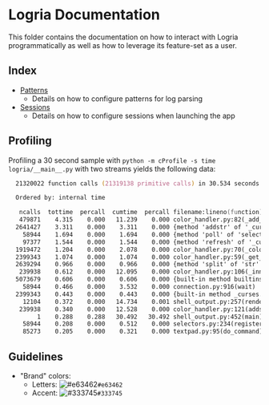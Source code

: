 # Logria Documentation

This folder contains the documentation on how to interact with Logria programmatically as well as how to leverage its feature-set as a user.

## Index

- [Patterns](patterns.md)
  - Details on how to configure patterns for log parsing
- [Sessions](sessions.md)
  - Details on how to configure sessions when launching the app

## Profiling

Profiling a 30 second sample with `python -m cProfile -s time logria/__main__.py` with two streams yields the following data:

```zsh
  21320022 function calls (21319138 primitive calls) in 30.534 seconds

  Ordered by: internal time

   ncalls  tottime  percall  cumtime  percall filename:lineno(function)
   479871    4.315    0.000   11.239    0.000 color_handler.py:82(_add_line)
  2641427    3.311    0.000    3.311    0.000 {method 'addstr' of '_curses.window' objects}
    58944    1.694    0.000    1.694    0.000 {method 'poll' of 'select.poll' objects}
    97377    1.544    0.000    1.544    0.000 {method 'refresh' of '_curses.window' objects}
  1919472    1.204    0.000    2.078    0.000 color_handler.py:70(_color_str_to_color_pair)
  2399343    1.074    0.000    1.074    0.000 color_handler.py:59(_get_color)
  2639294    0.966    0.000    0.966    0.000 {method 'split' of 'str' objects}
   239938    0.612    0.000   12.095    0.000 color_handler.py:106(_inner_addstr)
  5073679    0.606    0.000    0.606    0.000 {built-in method builtins.len}
    58944    0.466    0.000    3.532    0.000 connection.py:916(wait)
  2399343    0.443    0.000    0.443    0.000 {built-in method _curses.color_pair}
    12104    0.372    0.000   14.734    0.001 shell_output.py:257(render_text_in_output)
   239938    0.340    0.000   12.528    0.000 color_handler.py:121(addstr)
        1    0.288    0.288   30.492   30.492 shell_output.py:452(main)
    58944    0.208    0.000    0.512    0.000 selectors.py:234(register)
    85273    0.205    0.000    0.321    0.000 textpad.py:95(do_command)
```

## Guidelines

- "Brand" colors:
  - Letters: ![#e63462](https://placehold.it/15/e63462/000000?text=+)`#e63462`
  - Accent: ![#333745](https://placehold.it/15/333745/000000?text=+)`#333745`
